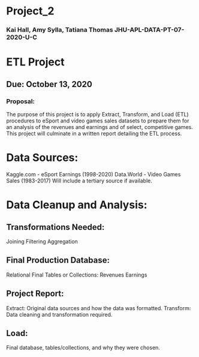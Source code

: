 # Project_2


###  Kai Hall, Amy Sylla, Tatiana Thomas		               JHU-APL-DATA-PT-07-2020-U-C




# ETL Project
## Due: October 13, 2020
### Proposal:
The purpose of this project is to apply Extract, Transform, and Load (ETL) procedures to eSport and video games sales datasets to prepare them for an analysis of the revenues and earnings and of select, competitive games. This project will culminate in a written report detailing the ETL process. 


# Data Sources:
Kaggle.com - eSport Earnings (1998-2020) 
Data.World - Video Games Sales (1983-2017)
Will include a tertiary source if available. 



# Data Cleanup and Analysis:
## Transformations Needed:
Joining
Filtering
Aggregation

## Final Production Database:
Relational
Final Tables or Collections:
Revenues
Earnings

## Project Report:
Extract:
Original data sources and how the data was formatted. 
Transform:
Data cleaning and transformation required.

## Load:
Final database, tables/collections, and why they were chosen. 
